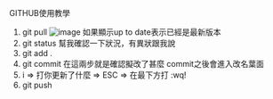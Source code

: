 GITHUB使用教學

1. git pull
 ![image](https://hackmd.io/_uploads/SkP9r6Mv6.png)
 如果顯示up to date表示已經是最新版本
2. git status 幫我確認一下狀況，有異狀跟我說
3. git add . 
4. git commit
在這兩步就是確認擬改了甚麼 commit之後會進入改名葉面
5. i => 打你更新了什麼 => ESC => 在最下方打 :wq!
6. git push